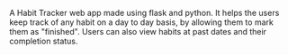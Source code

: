 A Habit Tracker web app made using flask and python. It helps the users keep track of any habit on a day to day basis, by allowing them to mark them as "finished". Users can also view habits at past dates and their completion status. 
